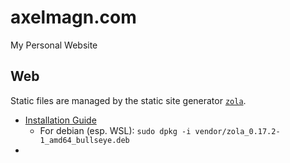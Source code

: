 # axelmagn.com
My Personal Website

## Web

Static files are managed by the static site generator [`zola`](https://www.getzola.org/).

- [Installation Guide](https://www.getzola.org/documentation/getting-started/installation/)
    - For debian (esp. WSL): `sudo dpkg -i vendor/zola_0.17.2-1_amd64_bullseye.deb`
- 
